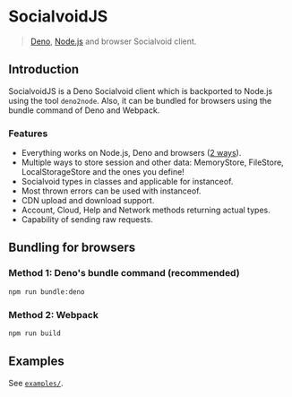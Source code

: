 # SocialvoidJS

> [Deno](https://deno.land), [Node.js](https://nodejs.org) and browser
> Socialvoid client.

## Introduction

SocialvoidJS is a Deno Socialvoid client which is backported to Node.js using
the tool `deno2node`. Also, it can be bundled for browsers using the bundle
command of Deno and Webpack.

### Features

- Everything works on Node.js, Deno and browsers
  ([2 ways](#bundling-for-browsers)).
- Multiple ways to store session and other data: MemoryStore, FileStore,
  LocalStorageStore and the ones you define!
- Socialvoid types in classes and applicable for instanceof.
- Most thrown errors can be used with instanceof.
- CDN upload and download support.
- Account, Cloud, Help and Network methods returning actual types.
- Capability of sending raw requests.

## Bundling for browsers

### Method 1: Deno's bundle command (recommended)

```bash
npm run bundle:deno
```

### Method 2: Webpack

```bash
npm run build
```

## Examples

See [`examples/`](./examples).
